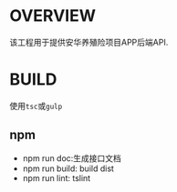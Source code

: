 # OVERVIEW
该工程用于提供安华养殖险项目APP后端API.

# BUILD
使用`tsc`或`gulp`

## npm

* npm run doc:生成接口文档
* npm run build: build dist
* npm run lint: tslint


